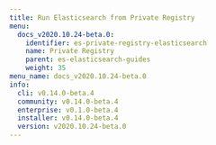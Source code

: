 ```yaml
---
title: Run Elasticsearch from Private Registry
menu:
  docs_v2020.10.24-beta.0:
    identifier: es-private-registry-elasticsearch
    name: Private Registry
    parent: es-elasticsearch-guides
    weight: 35
menu_name: docs_v2020.10.24-beta.0
info:
  cli: v0.14.0-beta.4
  community: v0.14.0-beta.4
  enterprise: v0.1.0-beta.4
  installer: v0.14.0-beta.4
  version: v2020.10.24-beta.0
---
```


